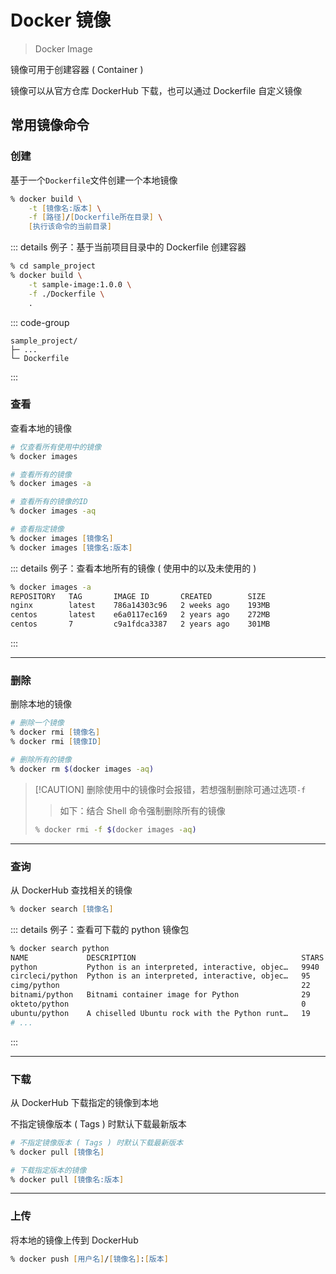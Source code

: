 # Docker 镜像

> Docker Image

镜像可用于创建容器 ( Container )

镜像可以从官方仓库 DockerHub 下载，也可以通过 Dockerfile 自定义镜像

## 常用镜像命令

### 创建

基于一个`Dockerfile`文件创建一个本地镜像

```zsh
% docker build \
    -t [镜像名:版本] \
    -f [路径]/[Dockerfile所在目录] \
    [执行该命令的当前目录]
```

::: details 例子：基于当前项目目录中的 Dockerfile 创建容器

```zsh
% cd sample_project
% docker build \
    -t sample-image:1.0.0 \
    -f ./Dockerfile \
    .
```

::: code-group

```[目录结构]
sample_project/
├─ ...
└─ Dockerfile
```

:::

### 查看

查看本地的镜像

```zsh
# 仅查看所有使用中的镜像
% docker images

# 查看所有的镜像
% docker images -a

# 查看所有的镜像的ID
% docker images -aq

# 查看指定镜像
% docker images [镜像名]
% docker images [镜像名:版本]
```

::: details 例子：查看本地所有的镜像 ( 使用中的以及未使用的 )

```zsh
% docker images -a
REPOSITORY   TAG       IMAGE ID       CREATED        SIZE
nginx        latest    786a14303c96   2 weeks ago    193MB
centos       latest    e6a0117ec169   2 years ago    272MB
centos       7         c9a1fdca3387   2 years ago    301MB
```

:::

---

### 删除

删除本地的镜像

```zsh
# 删除一个镜像
% docker rmi [镜像名]
% docker rmi [镜像ID]

# 删除所有的镜像
% docker rm $(docker images -aq)
```

> [!CAUTION] 删除使用中的镜像时会报错，若想强制删除可通过选项<code>-f</code>
>
> > 如下：结合 Shell 命令强制删除所有的镜像
>
> ```zsh
> % docker rmi -f $(docker images -aq)
> ```

---

### 查询

从 DockerHub 查找相关的镜像

```zsh
% docker search [镜像名]
```

::: details 例子：查看可下载的 python 镜像包

```zsh
% docker search python
NAME             DESCRIPTION                                     STARS     OFFICIAL
python           Python is an interpreted, interactive, objec…   9940      [OK]
circleci/python  Python is an interpreted, interactive, objec…   95
cimg/python                                                      22
bitnami/python   Bitnami container image for Python              29
okteto/python                                                    0
ubuntu/python    A chiselled Ubuntu rock with the Python runt…   19
# ...
```

:::

---

### 下载

从 DockerHub 下载指定的镜像到本地

不指定镜像版本 ( Tags ) 时默认下载最新版本

```zsh
# 不指定镜像版本 ( Tags ) 时默认下载最新版本
% docker pull [镜像名]

# 下载指定版本的镜像
% docker pull [镜像名:版本]
```

---

### 上传

将本地的镜像上传到 DockerHub

```zsh
% docker push [用户名]/[镜像名]:[版本]
```
